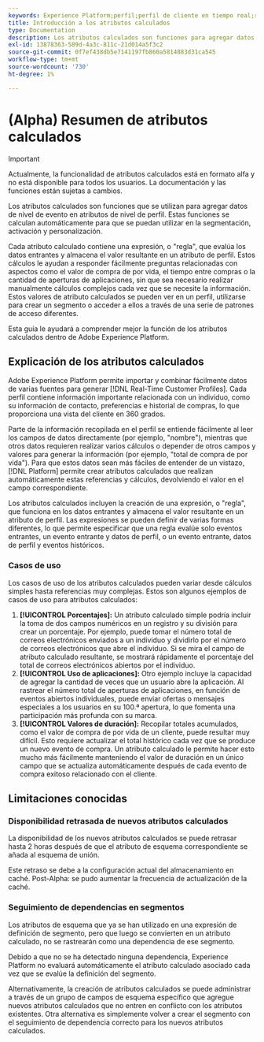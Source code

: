 ```yaml
---
keywords: Experience Platform;perfil;perfil de cliente en tiempo real;resolución de problemas;API
title: Introducción a los atributos calculados
type: Documentation
description: Los atributos calculados son funciones para agregar datos de nivel de evento en atributos de nivel de perfil. Estas funciones se calculan automáticamente para que se puedan utilizar en la segmentación, activación y personalización.
exl-id: 13878363-589d-4a3c-811c-21d014a5f3c2
source-git-commit: 0f7ef438db5e7141197fb860a5814883d31ca545
workflow-type: tm+mt
source-wordcount: '730'
ht-degree: 1%

---
```


# (Alpha) Resumen de atributos calculados

>[!IMPORTANT]
>
>Actualmente, la funcionalidad de atributos calculados está en formato alfa y no está disponible para todos los usuarios. La documentación y las funciones están sujetas a cambios.

Los atributos calculados son funciones que se utilizan para agregar datos de nivel de evento en atributos de nivel de perfil. Estas funciones se calculan automáticamente para que se puedan utilizar en la segmentación, activación y personalización.

Cada atributo calculado contiene una expresión, o &quot;regla&quot;, que evalúa los datos entrantes y almacena el valor resultante en un atributo de perfil. Estos cálculos le ayudan a responder fácilmente preguntas relacionadas con aspectos como el valor de compra de por vida, el tiempo entre compras o la cantidad de aperturas de aplicaciones, sin que sea necesario realizar manualmente cálculos complejos cada vez que se necesite la información. Estos valores de atributo calculados se pueden ver en un perfil, utilizarse para crear un segmento o acceder a ellos a través de una serie de patrones de acceso diferentes.

Esta guía le ayudará a comprender mejor la función de los atributos calculados dentro de Adobe Experience Platform.

## Explicación de los atributos calculados

Adobe Experience Platform permite importar y combinar fácilmente datos de varias fuentes para generar [!DNL Real-Time Customer Profiles]. Cada perfil contiene información importante relacionada con un individuo, como su información de contacto, preferencias e historial de compras, lo que proporciona una vista del cliente en 360 grados.

Parte de la información recopilada en el perfil se entiende fácilmente al leer los campos de datos directamente (por ejemplo, &quot;nombre&quot;), mientras que otros datos requieren realizar varios cálculos o depender de otros campos y valores para generar la información (por ejemplo, &quot;total de compra de por vida&quot;). Para que estos datos sean más fáciles de entender de un vistazo, [!DNL Platform] permite crear atributos calculados que realizan automáticamente estas referencias y cálculos, devolviendo el valor en el campo correspondiente.

Los atributos calculados incluyen la creación de una expresión, o &quot;regla&quot;, que funciona en los datos entrantes y almacena el valor resultante en un atributo de perfil. Las expresiones se pueden definir de varias formas diferentes, lo que permite especificar que una regla evalúe solo eventos entrantes, un evento entrante y datos de perfil, o un evento entrante, datos de perfil y eventos históricos.

### Casos de uso

Los casos de uso de los atributos calculados pueden variar desde cálculos simples hasta referencias muy complejas. Estos son algunos ejemplos de casos de uso para atributos calculados:

1. **[!UICONTROL Porcentajes]:** Un atributo calculado simple podría incluir la toma de dos campos numéricos en un registro y su división para crear un porcentaje. Por ejemplo, puede tomar el número total de correos electrónicos enviados a un individuo y dividirlo por el número de correos electrónicos que abre el individuo. Si se mira el campo de atributo calculado resultante, se mostrará rápidamente el porcentaje del total de correos electrónicos abiertos por el individuo.
1. **[!UICONTROL Uso de aplicaciones]:** Otro ejemplo incluye la capacidad de agregar la cantidad de veces que un usuario abre la aplicación. Al rastrear el número total de aperturas de aplicaciones, en función de eventos abiertos individuales, puede enviar ofertas o mensajes especiales a los usuarios en su 100.ª apertura, lo que fomenta una participación más profunda con su marca.
1. **[!UICONTROL Valores de duración]:** Recopilar totales acumulados, como el valor de compra de por vida de un cliente, puede resultar muy difícil. Esto requiere actualizar el total histórico cada vez que se produce un nuevo evento de compra. Un atributo calculado le permite hacer esto mucho más fácilmente manteniendo el valor de duración en un único campo que se actualiza automáticamente después de cada evento de compra exitoso relacionado con el cliente.

## Limitaciones conocidas

### Disponibilidad retrasada de nuevos atributos calculados

La disponibilidad de los nuevos atributos calculados se puede retrasar hasta 2 horas después de que el atributo de esquema correspondiente se añada al esquema de unión.

Este retraso se debe a la configuración actual del almacenamiento en caché. Post-Alpha: se pudo aumentar la frecuencia de actualización de la caché.

### Seguimiento de dependencias en segmentos

Los atributos de esquema que ya se han utilizado en una expresión de definición de segmento, pero que luego se convierten en un atributo calculado, no se rastrearán como una dependencia de ese segmento.

Debido a que no se ha detectado ninguna dependencia, Experience Platform no evaluará automáticamente el atributo calculado asociado cada vez que se evalúe la definición del segmento.

Alternativamente, la creación de atributos calculados se puede administrar a través de un grupo de campos de esquema específico que agregue nuevos atributos calculados que no entren en conflicto con los atributos existentes. Otra alternativa es simplemente volver a crear el segmento con el seguimiento de dependencia correcto para los nuevos atributos calculados.
